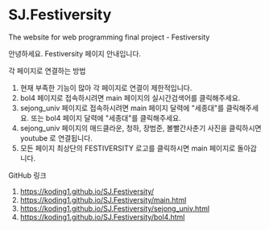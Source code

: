 # SJ.Festiversity
The website for web programming final project - Festiversity

안녕하세요. Festiversity 페이지 안내입니다.

각 페이지로 연결하는 방법
1. 현재 부족한 기능이 많아 각 페이지로 연결이 제한적입니다.
2. bol4 페이지로 접속하시려면 main 페이지의 실시간검색어를 클릭해주세요.
3. sejong_univ 페이지로 접속하시려면 main 페이지 달력에 "세종대"를 클릭해주세요.
                                            또는 bol4 페이지 달력에 "세종대"를 클릭해주세요.
4. sejong_univ 페이지의 매드클라운, 청하, 장범준, 볼빨간사춘기 사진을 클릭하시면 youtube 로 연결됩니다.
5. 모든 페이지 최상단의 FESTIVERSITY 로고를 클릭하시면 main 페이지로 돌아갑니다.

GitHub 링크 
1. https://koding1.github.io/SJ.Festiversity/
2. https://koding1.github.io/SJ.Festiversity/main.html
3. https://koding1.github.io/SJ.Festiversity/sejong_univ.html
4. https://koding1.github.io/SJ.Festiversity/bol4.html

